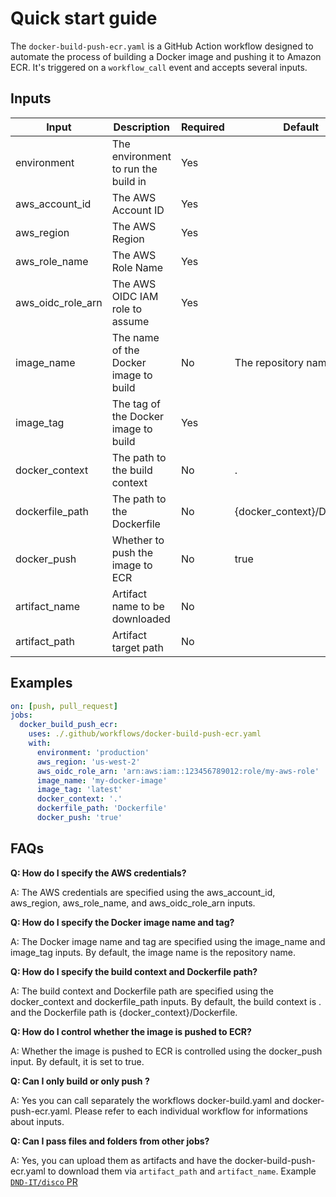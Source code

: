 # Quick start guide

The `docker-build-push-ecr.yaml` is a GitHub Action workflow designed to automate the process of building a Docker image and pushing it to Amazon ECR. It's triggered on a `workflow_call` event and accepts several inputs.

## Inputs

| Input             | Description                           | Required | Default                     |
| ----------------- | ------------------------------------- | -------- | --------------------------- |
| environment       | The environment to run the build in   | Yes      |                             |
| aws_account_id    | The AWS Account ID                    | Yes      |                             |
| aws_region        | The AWS Region                        | Yes      |                             |
| aws_role_name     | The AWS Role Name                     | Yes      |                             |
| aws_oidc_role_arn | The AWS OIDC IAM role to assume       | Yes      |                             |
| image_name        | The name of the Docker image to build | No       | The repository name         |
| image_tag         | The tag of the Docker image to build  | Yes      |                             |
| docker_context    | The path to the build context         | No       | .                           |
| dockerfile_path   | The path to the Dockerfile            | No       | {docker_context}/Dockerfile |
| docker_push       | Whether to push the image to ECR      | No       | true                        |
| artifact_name     | Artifact name to be downloaded        | No       |                             |
| artifact_path     | Artifact target path                  | No       |                             |

## Examples

```yaml
on: [push, pull_request]
jobs:
  docker_build_push_ecr:
    uses: ./.github/workflows/docker-build-push-ecr.yaml
    with:
      environment: 'production'
      aws_region: 'us-west-2'
      aws_oidc_role_arn: 'arn:aws:iam::123456789012:role/my-aws-role'
      image_name: 'my-docker-image'
      image_tag: 'latest'
      docker_context: '.'
      dockerfile_path: 'Dockerfile'
      docker_push: 'true'
```

## FAQs

**Q: How do I specify the AWS credentials?**

A: The AWS credentials are specified using the aws_account_id, aws_region, aws_role_name, and aws_oidc_role_arn inputs.

**Q: How do I specify the Docker image name and tag?**

A: The Docker image name and tag are specified using the image_name and image_tag inputs. By default, the image name is the repository name.

**Q: How do I specify the build context and Dockerfile path?**

A: The build context and Dockerfile path are specified using the docker_context and dockerfile_path inputs. By default, the build context is . and the Dockerfile path is {docker_context}/Dockerfile.

**Q: How do I control whether the image is pushed to ECR?**

A: Whether the image is pushed to ECR is controlled using the docker_push input. By default, it is set to true.

**Q: Can I only build or only push ?**

A: Yes you can call separately the workflows docker-build.yaml and docker-push-ecr.yaml. Please refer to each individual workflow for informations about inputs.

**Q: Can I pass files and folders from other jobs?**

A: Yes, you can upload them as artifacts and have the docker-build-push-ecr.yaml to download them via `artifact_path` and `artifact_name`. Example [`DND-IT/disco` PR](https://github.com/DND-IT/disco/pull/2836)
